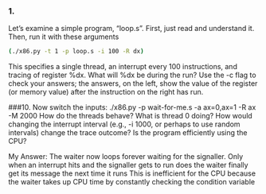 ### 1.

Let’s examine a simple program, “loop.s”. First, just read and understand it. Then, run it with these arguments
```sh
(./x86.py -t 1 -p loop.s -i 100 -R dx)
``` 
This specifies a single thread, an interrupt every 100 instructions, and tracing of register %dx. What
will %dx be during the run? Use the -c flag to check your answers;
the answers, on the left, show the value of the register (or memory
value) after the instruction on the right has run.

###10. Now switch the inputs: ./x86.py -p wait-for-me.s -a
ax=0,ax=1 -R ax -M 2000 How do the threads behave? What
is thread 0 doing? How would changing the interrupt interval (e.g.,
-i 1000, or perhaps to use random intervals) change the trace outcome? Is the program efficiently using the CPU?

My Answer: The waiter now loops forever waiting for the signaller. Only when an interrupt hits and the signaller gets to run does the waiter finally get its message the next time it runs
This is inefficient for the CPU because the waiter takes up CPU time by constantly checking the condition variable 
